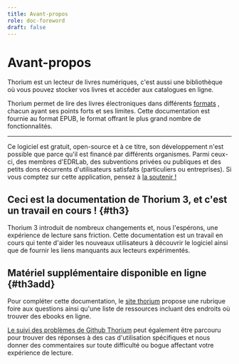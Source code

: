 ```yaml
---
title: Avant-propos
role: doc-foreword
draft: false
---
```


# Avant-propos

Thorium est un lecteur de livres numériques, c'est aussi une bibliothèque où vous pouvez stocker vos livres et accéder aux catalogues en ligne.

Thorium permet de lire des livres électroniques dans différents [formats](../406_formats/index.xhtml) , chacun ayant ses points forts et ses limites. Cette documentation est fournie au format EPUB, le format offrant le plus grand nombre de fonctionnalités.

---

Ce logiciel est gratuit, open-source et à ce titre, son développement n'est possible que parce qu'il est financé par différents organismes. Parmi ceux-ci, des membres d'EDRLab, des subventions privées ou publiques et des petits dons récurrents d'utilisateurs satisfaits (particuliers ou entreprises). Si vous comptez sur cette application, pensez à [la soutenir !](../903_support/index.xhtml)



## Ceci est la documentation de Thorium 3, et c'est un travail en cours ! {#th3}

Thorium 3 introduit de nombreux changements et, nous l'espérons, une expérience de lecture sans friction. Cette documentation est un travail en cours qui tente d'aider les nouveaux utilisateurs à découvrir le logiciel ainsi que de fournir les liens manquants aux lecteurs expérimentés. 



## Matériel supplémentaire disponible en ligne {#th3add}

Pour compléter cette documentation, le [site thorium](https://thorium.edrlab.org) propose une rubrique foire aux questions ainsi qu'une liste de ressources incluant des endroits où trouver des ebooks en ligne.

[Le suivi des problèmes de Github Thorium](https://github.com/edrlab/thorium-reader/issues) peut également être parcouru pour trouver des réponses à des cas d'utilisation spécifiques et nous donner des commentaires sur toute difficulté ou bogue affectant votre expérience de lecture.  
